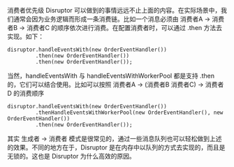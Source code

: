 消费者优先级
Disruptor 可以做到的事情远远不止上面的内容。在实际场景中，我们通常会因为业务逻辑而形成一条消费链。比如一个消息必须由 消费者A -> 消费者B -> 消费者C 的顺序依次进行消费。在配置消费者时，可以通过 .then 方法去实现。如下：
```
disruptor.handleEventsWith(new OrderEventHandler())
         .then(new OrderEventHandler())
         .then(new OrderEventHandler());
```
当然，handleEventsWith 与 handleEventsWithWorkerPool 都是支持 .then 的，它们可以结合使用。比如可以按照 消费者A -> (消费者B 消费者C) -> 消费者D 的消费顺序
```
disruptor.handleEventsWith(new OrderEventHandler())
         .thenHandleEventsWithWorkerPool(new OrderEventHandler(), new OrderEventHandler())
         .then(new OrderEventHandler());
```

其实 生成者 -> 消费者 模式是很常见的，通过一些消息队列也可以轻松做到上述的效果。不同的地方在于，Disruptor 是在内存中以队列的方式去实现的，而且是无锁的。这也是 Disruptor 为什么高效的原因。

